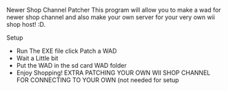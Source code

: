 Newer Shop Channel Patcher
This program will allow you to make a wad for newer shop channel and also make your own server for your very own wii shop host! :D.

Setup
- Run The EXE file click Patch a WAD
- Wait a Little bit
- Put the WAD in the sd card WAD folder
- Enjoy Shopping!
  EXTRA PATCHING YOUR OWN WII SHOP CHANNEL FOR CONNECTING TO YOUR OWN (not needed for setup
